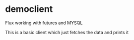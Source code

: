 # democlient
Flux working with futures and MYSQL


This is a basic client which just fetches the data and prints it
